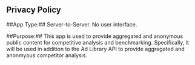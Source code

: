 

## Privacy Policy
##App Type:## Server-to-Server. No user interface.

##Purpose:## This app is used to provide aggregated and anonymous public content for competitive analysis and benchmarking. Specifically, it will be used in addition to the Ad Library API to provide aggregated and anonmyous competitor analysis.
